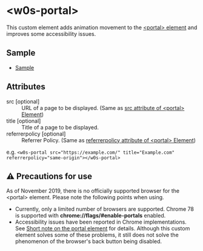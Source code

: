 # &lt;w0s-portal&gt;

This custom element adds animation movement to the [&lt;portal&gt; element](https://wicg.github.io/portals/) and improves some accessibility issues.

## Sample

- [Sample](https://saekitominaga.github.io/customelements-portal/sample.html)

## Attributes

<dl>
<dt>src [optional]</dt>
<dd>URL of a page to be displayed. (Same as <a href="https://wicg.github.io/portals/#element-attrdef-portal-src">src attribute of &lt;portal&gt; Element</a>)</dd>
<dt>title [optional]</dt>
<dd>Title of a page to be displayed.</dd>
<dt>referrerpolicy [optional]</dt>
<dd>Referrer Policy. (Same as <a href="https://wicg.github.io/portals/#element-attrdef-portal-referrerpolicy">referrerpolicy attribute of &lt;portal&gt; Element</a>)</dd>
</dl>

e.g. `<w0s-portal src="https://example.com/" title="Example.com" referrerpolicy="same-origin"></w0s-portal>`

## ⚠ Precautions for use

As of November 2019, there is no officially supported browser for the &lt;portal&gt; element. Please note the following points when using.

- Currently, only a limited number of browsers are supported. Chrome 78 is supported with <b>chrome://flags/#enable-portals</b> enabled.
- Accessibility issues have been reported in Chrome implementations. See [Short note on the portal element](https://codepen.io/stevef/post/short-note-on-the-portals-element) for details. Although this custom element solves some of these problems, it still does not solve the phenomenon of the browser's back button being disabled.

